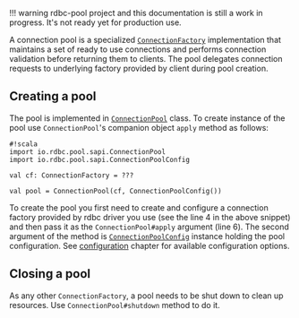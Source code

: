 <!---
 ! Copyright 2016-2017 rdbc contributors
 !
 ! Licensed under the Apache License, Version 2.0 (the "License");
 ! you may not use this file except in compliance with the License.
 ! You may obtain a copy of the License at
 !
 !     http://www.apache.org/licenses/LICENSE-2.0
 !
 ! Unless required by applicable law or agreed to in writing, software
 ! distributed under the License is distributed on an "AS IS" BASIS,
 ! WITHOUT WARRANTIES OR CONDITIONS OF ANY KIND, either express or implied.
 ! See the License for the specific language governing permissions and
 ! limitations under the License. 
 -->
!!! warning
    rdbc-pool project and this documentation is still a work in progress.
    It's not ready yet for production use.

A connection pool is a specialized [`ConnectionFactory`]() implementation that
maintains a set of ready to use connections and performs connection validation
before returning them to clients. The pool delegates connection requests to 
underlying factory provided by client during pool creation.

## Creating a pool

The pool is implemented in [`ConnectionPool`]() class.  To create instance of
the pool use `ConnectionPool`'s companion object `apply` method as follows:

```
#!scala
import io.rdbc.pool.sapi.ConnectionPool
import io.rdbc.pool.sapi.ConnectionPoolConfig

val cf: ConnectionFactory = ???

val pool = ConnectionPool(cf, ConnectionPoolConfig())

```

To create the pool you first need to create and configure a connection factory
provided by rdbc driver you use (see the line 4 in the above snippet) and then
pass it as the `ConnectionPool#apply` argument (line 6). The second argument
of the method is [`ConnectionPoolConfig`]() instance holding the pool
configuration. See [configuration]() chapter for available configuration options.

## Closing a pool

As any other `ConnectionFactory`, a pool needs to be shut down to clean up
resources. Use `ConnectionPool#shutdown` method to do it.
